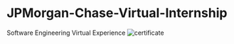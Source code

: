 # JPMorgan-Chase-Virtual-Internship
Software Engineering Virtual Experience
![certificate](https://user-images.githubusercontent.com/62901511/88082006-d2323b00-cb9e-11ea-9f8e-3896dfe8df58.JPG)
